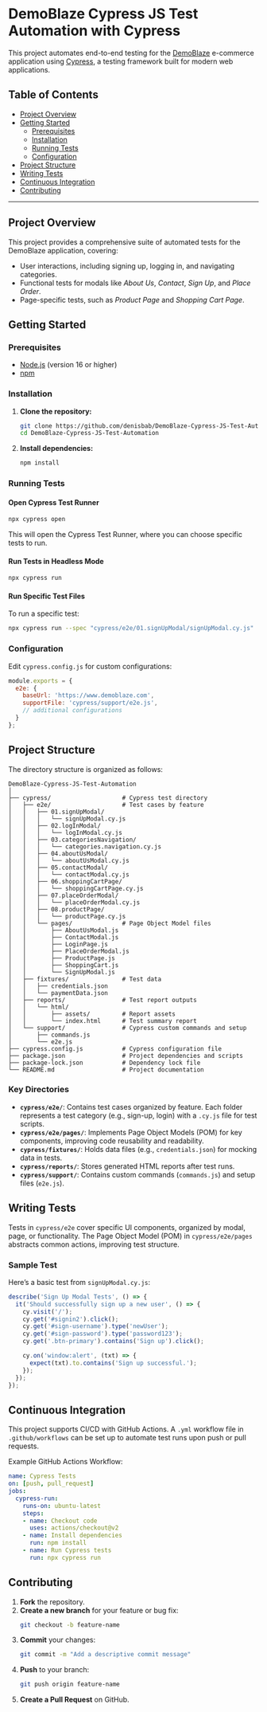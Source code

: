 # DemoBlaze Cypress JS Test Automation with Cypress 

This project automates end-to-end testing for the [DemoBlaze](https://www.demoblaze.com/) e-commerce application using [Cypress](https://www.cypress.io/), a testing framework built for modern web applications.

## Table of Contents
- [Project Overview](#project-overview)
- [Getting Started](#getting-started)
    - [Prerequisites](#prerequisites)
    - [Installation](#installation)
    - [Running Tests](#running-tests)
    - [Configuration](#configuration)
- [Project Structure](#project-structure)
- [Writing Tests](#writing-tests)
- [Continuous Integration](#continuous-integration)
- [Contributing](#contributing)


---

## Project Overview
This project provides a comprehensive suite of automated tests for the DemoBlaze application, covering:
- User interactions, including signing up, logging in, and navigating categories.
- Functional tests for modals like *About Us*, *Contact*, *Sign Up*, and *Place Order*.
- Page-specific tests, such as *Product Page* and *Shopping Cart Page*.

## Getting Started

### Prerequisites
- [Node.js](https://nodejs.org/) (version 16 or higher)
- [npm](https://www.npmjs.com/)

### Installation
1. **Clone the repository:**
   ```bash
   git clone https://github.com/denisbab/DemoBlaze-Cypress-JS-Test-Automation.git
   cd DemoBlaze-Cypress-JS-Test-Automation
   ```

2. **Install dependencies:**
   ```bash
   npm install
   ```

### Running Tests

#### Open Cypress Test Runner
```bash
npx cypress open
```
This will open the Cypress Test Runner, where you can choose specific tests to run.

#### Run Tests in Headless Mode
```bash
npx cypress run
```

#### Run Specific Test Files
To run a specific test:
```bash
npx cypress run --spec "cypress/e2e/01.signUpModal/signUpModal.cy.js"
```

### Configuration
Edit `cypress.config.js` for custom configurations:
```javascript
module.exports = {
  e2e: {
    baseUrl: 'https://www.demoblaze.com',
    supportFile: 'cypress/support/e2e.js',
    // additional configurations
  }
};
```

## Project Structure

The directory structure is organized as follows:

```
DemoBlaze-Cypress-JS-Test-Automation
│
├── cypress/                    # Cypress test directory
│   ├── e2e/                    # Test cases by feature
│   │   ├── 01.signUpModal/     
│   │   │   └── signUpModal.cy.js
│   │   ├── 02.logInModal/
│   │   │   └── logInModal.cy.js
│   │   ├── 03.categoriesNavigation/
│   │   │   └── categories.navigation.cy.js
│   │   ├── 04.aboutUsModal/
│   │   │   └── aboutUsModal.cy.js
│   │   ├── 05.contactModal/
│   │   │   └── contactModal.cy.js
│   │   ├── 06.shoppingCartPage/
│   │   │   └── shoppingCartPage.cy.js
│   │   ├── 07.placeOrderModal/
│   │   │   └── placeOrderModal.cy.js
│   │   ├── 08.productPage/
│   │   │   └── productPage.cy.js
│   │   └── pages/              # Page Object Model files
│   │       ├── AboutUsModal.js
│   │       ├── ContactModal.js
│   │       ├── LoginPage.js
│   │       ├── PlaceOrderModal.js
│   │       ├── ProductPage.js
│   │       ├── ShoppingCart.js
│   │       └── SignUpModal.js
│   ├── fixtures/               # Test data
│   │   ├── credentials.json
│   │   └── paymentData.json
│   ├── reports/                # Test report outputs
│   │   └── html/
│   │       ├── assets/         # Report assets
│   │       └── index.html      # Test summary report
│   └── support/                # Cypress custom commands and setup
│       ├── commands.js
│       └── e2e.js
├── cypress.config.js           # Cypress configuration file
├── package.json                # Project dependencies and scripts
├── package-lock.json           # Dependency lock file
└── README.md                   # Project documentation
```

### Key Directories

- **`cypress/e2e/`**: Contains test cases organized by feature. Each folder represents a test category (e.g., sign-up, login) with a `.cy.js` file for test scripts.
- **`cypress/e2e/pages/`**: Implements Page Object Models (POM) for key components, improving code reusability and readability.
- **`cypress/fixtures/`**: Holds data files (e.g., `credentials.json`) for mocking data in tests.
- **`cypress/reports/`**: Stores generated HTML reports after test runs.
- **`cypress/support/`**: Contains custom commands (`commands.js`) and setup files (`e2e.js`).

## Writing Tests
Tests in `cypress/e2e` cover specific UI components, organized by modal, page, or functionality. The Page Object Model (POM) in `cypress/e2e/pages` abstracts common actions, improving test structure.

### Sample Test
Here’s a basic test from `signUpModal.cy.js`:
```javascript
describe('Sign Up Modal Tests', () => {
  it('Should successfully sign up a new user', () => {
    cy.visit('/');
    cy.get('#signin2').click();
    cy.get('#sign-username').type('newUser');
    cy.get('#sign-password').type('password123');
    cy.get('.btn-primary').contains('Sign up').click();

    cy.on('window:alert', (txt) => {
      expect(txt).to.contains('Sign up successful.');
    });
  });
});
```

## Continuous Integration
This project supports CI/CD with GitHub Actions. A `.yml` workflow file in `.github/workflows` can be set up to automate test runs upon push or pull requests.

Example GitHub Actions Workflow:
```yaml
name: Cypress Tests
on: [push, pull_request]
jobs:
  cypress-run:
    runs-on: ubuntu-latest
    steps:
    - name: Checkout code
      uses: actions/checkout@v2
    - name: Install dependencies
      run: npm install
    - name: Run Cypress tests
      run: npx cypress run
```

## Contributing
1. **Fork** the repository.
2. **Create a new branch** for your feature or bug fix:
   ```bash
   git checkout -b feature-name
   ```
3. **Commit** your changes:
   ```bash
   git commit -m "Add a descriptive commit message"
   ```
4. **Push** to your branch:
   ```bash
   git push origin feature-name
   ```
5. **Create a Pull Request** on GitHub.
